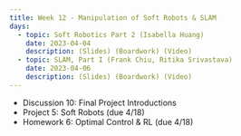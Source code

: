 ```yaml
---
title: Week 12 - Manipulation of Soft Robots & SLAM
days:
  - topic: Soft Robotics Part 2 (Isabella Huang)
    date: 2023-04-04
    description: (Slides) (Boardwork) (Video)
  - topic: SLAM, Part I (Frank Chiu, Ritika Srivastava)
    date: 2023-04-06
    description: (Slides) (Boardwork) (Video)
---
```


- Discussion 10: Final Project Introductions
- Project 5: Soft Robots (due 4/18)
- Homework 6: Optimal Control & RL (due 4/18)